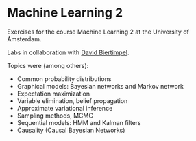# Machine Learning 2
Exercises for the course Machine Learning 2 at the University of Amsterdam.

Labs in collaboration with [David Biertimpel](https://github.com/d4vidbiertmpl).

Topics were (among others):

- Common probability distributions
- Graphical models: Bayesian networks and Markov network
- Expectation maximization
- Variable elimination, belief propagation
- Approximate variational inference
- Sampling methods, MCMC
- Sequential models: HMM and Kalman filters
- Causality (Causal Bayesian Networks)
